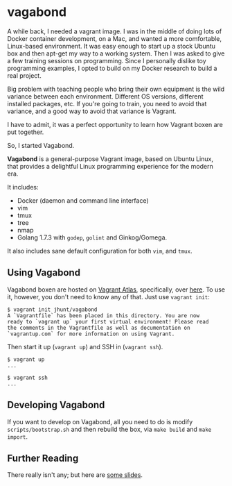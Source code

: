 vagabond
========

A while back, I needed a vagrant image.  I was in the middle of
doing lots of Docker container development, on a Mac, and wanted a
more comfortable, Linux-based environment.  It was easy enough to
start up a stock Ubuntu box and then apt-get my way to a working
system.  Then I was asked to give a few training sessions on
programming.  Since I personally dislike toy programming examples,
I opted to build on my Docker research to build a real project.

Big problem with teaching people who bring their own equipment is
the wild variance between each environment.  Different OS
versions, different installed packages, etc.  If you're going to
train, you need to avoid that variance, and a good way to avoid
that variance is Vagrant.

I have to admit, it was a perfect opportunity to learn how Vagrant
boxen are put together.

So, I started Vagabond.

**Vagabond** is a general-purpose Vagrant image, based on Ubuntu
Linux, that provides a delightful Linux programming experience for
the modern era.

It includes:

  - Docker (daemon and command line interface)
  - vim
  - tmux
  - tree
  - nmap
  - Golang 1.7.3 with `godep`, `golint` and Ginkog/Gomega.

It also includes sane default configuration for both `vim`, and
`tmux`.

Using Vagabond
--------------

Vagabond boxen are hosted on [Vagrant Atlas][cloud], specifically,
over [here][box].  To use it, however, you don't need to know any
of that.  Just use `vagrant init`:

    $ vagrant init jhunt/vagabond
    A `Vagrantfile` has been placed in this directory. You are now
    ready to `vagrant up` your first virtual environment! Please read
    the comments in the Vagrantfile as well as documentation on
    `vagrantup.com` for more information on using Vagrant.

Then start it up (`vagrant up`) and SSH in (`vagrant ssh`).

    $ vagrant up
    ...

    $ vagrant ssh
    ...

Developing Vagabond
-------------------

If you want to develop on Vagabond, all you need to do is modify
`scripts/bootstrap.sh` and then rebuild the box, via `make build`
and `make import`.

Further Reading
---------------

There really isn't any; but here are [some slides][slides].



[cloud]:  https://atlas.hashicorp.com/boxes/search
[box]:    https://atlas.hashicorp.com/jhunt/boxes/vagabond
[slides]: https://github.com/jhunt/slides/blob/master/vagrant/vagrant.pdf

